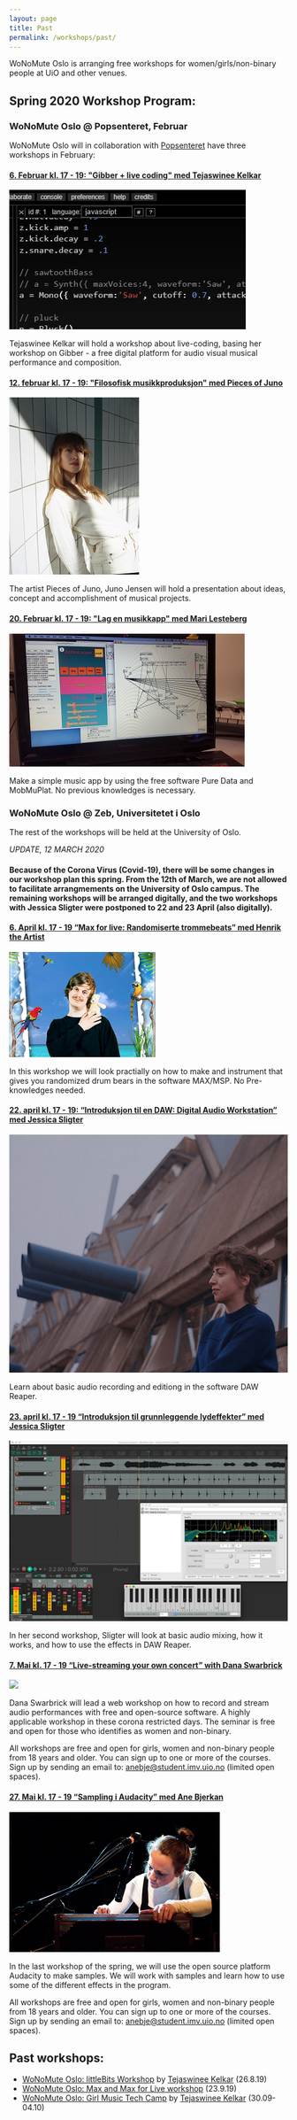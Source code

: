 ```yaml
---
layout: page
title: Past
permalink: /workshops/past/
---
```


WoNoMute Oslo is arranging free workshops for women/girls/non-binary people at UiO and other venues.

## Spring 2020 Workshop Program:

### WoNoMute Oslo @ Popsenteret, Februar
 
 WoNoMute Oslo will in collaboration with [Popsenteret](http://www.popsenteret.no) have three workshops in February:
 
#### [6. Februar kl. 17 - 19: "Gibber + live coding" med Tejaswinee Kelkar](https://www.hf.uio.no/imv/english/research/news-and-events/events/other/wonomute/workshops/2020/%40popsenteret/livekoding/index.html)

<img src="/assets/workshops/gibber2.png">

Tejaswinee Kelkar will hold a workshop about live-coding, basing her workshop on Gibber - a free digital platform for audio visual musical performance and composition.
 
 
#### [12. februar kl. 17 - 19: "Filosofisk musikkproduksjon" med Pieces of Juno](https://www.hf.uio.no/imv/english/research/news-and-events/events/other/wonomute/workshops/2020/Popsenteret/latskriving/index.html)

 <img src="/assets/workshops/juno2.jpg">
 
The artist Pieces of Juno, Juno Jensen will hold a presentation about ideas, concept and accomplishment of musical projects.
 

 
#### [20. Februar kl. 17 - 19: "Lag en musikkapp" med Mari Lesteberg](https://www.hf.uio.no/imv/english/research/news-and-events/events/other/wonomute/workshops/2020/Popsenteret/musikkapp/index.html)

<img src="/assets/workshops/recordApp2.jpg">

Make a simple music app by using the free software Pure Data and MobMuPlat. No previous knowledges is necessary.



### WoNoMute Oslo @ Zeb, Universitetet i Oslo

The rest of the workshops will be held at the University of Oslo. 

_UPDATE, 12 MARCH 2020_ 
#### Because of the Corona Virus (Covid-19), there will be some changes in our workshop plan this spring. From the 12th of March, we are not allowed to facilitate arrangmements on the University of Oslo campus. The remaining workshops will be arranged digitally, and the two workshops with Jessica Sligter were postponed to 22 and 23 April (also digitally).

#### [6. April kl. 17 - 19  “Max for live: Randomiserte trommebeats” med Henrik the Artist](https://www.hf.uio.no/imv/english/research/news-and-events/events/other/wonomute/workshops/2020/max-for-live/index.html)

<img src="/assets/workshops/henrik2.png">

In this workshop we will look practially on how to make and instrument that gives you randomized drum bears in the software MAX/MSP. No Pre-knowledges needed. 
 
#### [22. april kl. 17 - 19:  “Introduksjon til en DAW: Digital Audio Workstation” med Jessica Sligter](https://www.hf.uio.no/imv/english/research/news-and-events/events/other/wonomute/workshops/2020/dawintro/index.html)

<img src="/assets/workshops/unnamed.jpg">

Learn about basic audio recording and editiong in the software DAW Reaper. 
 
#### [23. april kl. 17 - 19 “Introduksjon til grunnleggende lydeffekter” med Jessica Sligter](https://www.hf.uio.no/imv/english/research/news-and-events/events/other/wonomute/workshops/2020/daweffects/index.html)

<img src="/assets/workshops/unnamed2.png">

In her second workshop, Sligter will look at basic audio mixing, how it works, and how to use the effects in DAW Reaper.


#### [7. Mai kl. 17 - 19 “Live-streaming your own concert” with Dana Swarbrick](https://www.hf.uio.no/imv/english/research/news-and-events/events/other/wonomute/workshops/2020/live-streaming/index.html)

<img src="https://www.hf.uio.no/imv/english/research/news-and-events/events/other/wonomute/workshops/2020/live-streaming/wonomute-workshop-promo.png">

Dana Swarbrick will lead a web workshop on how to record and stream audio performances with free and open-source software. A highly applicable workshop in these corona restricted days. The seminar is free and open for those who identifies as women and non-binary.


All workshops are free and open for girls, women and non-binary people from 18 years and older. You can sign up to one or more of the courses. Sign up by sending an email to: anebje@student.imv.uio.no (limited open spaces).

#### [27. Mai kl. 17 - 19 “Sampling i Audacity” med Ane Bjerkan](https://www.hf.uio.no/imv/english/research/news-and-events/events/other/wonomute/workshops/2020/sampling-i-audacity/index.html)

<img src="/assets/workshops/ane-bjerkan2.png">

In the last workshop of the spring, we will use the open source platform Audacity to make samples. We will work with samples and learn how to use some of the different effects in the program. 

All workshops are free and open for girls, women and non-binary people from 18 years and older. You can sign up to one or more of the courses. Sign up by sending an email to: anebje@student.imv.uio.no (limited open spaces).



## Past workshops:

* [WoNoMute Oslo: littleBits Workshop](https://www.hf.uio.no/imv/english/research/news-and-events/events/other/wonomute/workshops/2019/littlebits/) by [Tejaswinee Kelkar](/directory-of-wonomute/tejaswinee-kelkar/) (26.8.19)
* [WoNoMute Oslo: Max and Max for Live workshop](https://www.hf.uio.no/imv/english/research/news-and-events/events/other/wonomute/workshops/2019/max/) (23.9.19)
* [WoNoMute Oslo: Girl Music Tech Camp](http://tejaswinee.com/GirlMusicTechCamp.html) by [Tejaswinee Kelkar](/directory-of-wonomute/tejaswinee-kelkar/) (30.09-04.10)


<!-- <ul class="post-list">
  {%- for post in site.workshops reversed limit:6  -%}
  <li>
    <img src="{{ post.image | prepend: site.baseurl }}" alt="{{ post.title }}" title="{{ post.title }}">  
    {%- assign date_format = site.minima.date_format | default: "%b %-d, %Y" -%}
    <span class="post-meta">{{ post.date | date: date_format }}</span>
    <span class="post-meta">• <a href="{{ post.url }}#disqus_thread" data-disqus-identifier="{{post.id}}">"{{ post.url | relative_url }}"</a></span>
    <h3>
      <a class="post-link" href="{{ post.url | relative_url }}">
        {{ post.title | escape }}
      </a>
    </h3>
    <p><em>Interview by {{ post.author }}</em></p>


    <p class="excerpt-text">
    {%- if site.show_excerpts -%}
      {{ post.excerpt }}
    {%- endif -%}
    <strong><a href="{{ post.url | relative_url }}">
      »Read more
    </a></strong>
  </p>

  </li>
  {%- endfor -%}
</ul> -->
